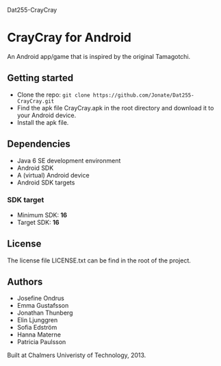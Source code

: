 Dat255-CrayCray

# CrayCray for Android

An Android app/game that is inspired by the original Tamagotchi.

## Getting started
* Clone the repo: ```git clone https://github.com/Jonate/Dat255-CrayCray.git```
* Find the apk file CrayCray.apk in the root directory and download it to your Android device.
* Install the apk file.

## Dependencies
* Java 6 SE development environment
* Android SDK
* A (virtual) Android device
* Android SDK targets

### SDK target

* Minimum SDK: **16**
* Target SDK: **16**

## License
The license file LICENSE.txt can be find in the root of the project.


## Authors
* Josefine Ondrus
* Emma Gustafsson
* Jonathan Thunberg
* Elin Ljunggren
* Sofia Edström
* Hanna Materne
* Patricia Paulsson

Built at Chalmers Univeristy of Technology, 2013.

